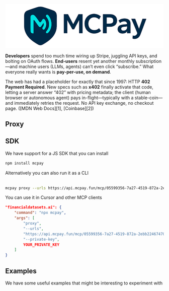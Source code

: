 ![](/assets/gh_cover.png)

**Developers** spend too much time wiring up Stripe, juggling API keys, and bolting on OAuth flows. **End-users** resent yet another monthly subscription—and machine users (LLMs, agents) can’t even click “subscribe.” What everyone really wants is **pay-per-use, on demand**.

The web has had a placeholder for exactly that since 1997: HTTP **402 Payment Required**. New specs such as **x402** finally activate that code, letting a server answer “402” with pricing metadata; the client (human browser or autonomous agent) pays in-flight—typically with a stable-coin—and immediately retries the request. No API key exchange, no checkout page. ([MDN Web Docs][1], [Coinbase][2])

## Proxy

## SDK

We have support for a JS SDK that you can install 

```sh
npm install mcpay
```

Alternatively you can also run it as a CLI

```sh

mcpay proxy --urls https://api.mcpay.fun/mcp/05599356-7a27-4519-872a-2ebb22467470 --private-key YOUR_PRIVATE_KEY

```

You can use it in Cursor and other MCP clients

```json
"financialdatasets.ai": {
    "command": "npx mcpay",
    "args": [
        "proxy",
        "--urls",
        "https://api.mcpay.fun/mcp/05599356-7a27-4519-872a-2ebb22467470",
        "--private-key",
        YOUR_PRIVATE_KEY
    ]
}
```

## Examples

We have some useful examples that might be interesting to experiment with

